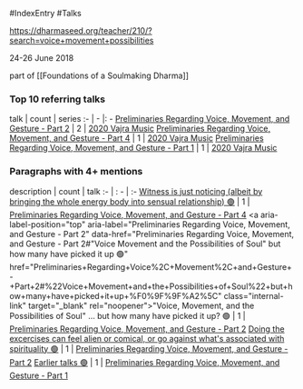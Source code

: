 #IndexEntry #Talks

https://dharmaseed.org/teacher/210/?search=voice+movement+possibilities

24-26 June 2018

part of [[Foundations of a Soulmaking Dharma]]

### Top 10 referring talks
talk | count | series
:- | - |: -
<a data-href="Preliminaries Regarding Voice, Movement, and Gesture - Part 2" href="Preliminaries+Regarding+Voice%2C+Movement%2C+and+Gesture+-+Part+2" class="internal-link" target="_blank" rel="noopener">Preliminaries Regarding Voice, Movement, and Gesture - Part 2</a> | 2 | <a data-href="2020 Vajra Music" href="2020+Vajra+Music" class="internal-link" target="_blank" rel="noopener">2020 Vajra Music</a>
<a data-href="Preliminaries Regarding Voice, Movement, and Gesture - Part 4" href="Preliminaries+Regarding+Voice%2C+Movement%2C+and+Gesture+-+Part+4" class="internal-link" target="_blank" rel="noopener">Preliminaries Regarding Voice, Movement, and Gesture - Part 4</a> | 1 | <a data-href="2020 Vajra Music" href="2020+Vajra+Music" class="internal-link" target="_blank" rel="noopener">2020 Vajra Music</a>
<a data-href="Preliminaries Regarding Voice, Movement, and Gesture - Part 1" href="Preliminaries+Regarding+Voice%2C+Movement%2C+and+Gesture+-+Part+1" class="internal-link" target="_blank" rel="noopener">Preliminaries Regarding Voice, Movement, and Gesture - Part 1</a> | 1 | <a data-href="2020 Vajra Music" href="2020+Vajra+Music" class="internal-link" target="_blank" rel="noopener">2020 Vajra Music</a>

### Paragraphs with 4+ mentions
description | count | talk
:- | : - | :-
<a aria-label-position="top" aria-label="Preliminaries Regarding Voice, Movement, and Gesture - Part 4" data-href="Preliminaries Regarding Voice, Movement, and Gesture - Part 4#Witness is just noticing albeit by bringing the whole energy body into sensual relationship 🟢\" href="Preliminaries+Regarding+Voice%2C+Movement%2C+and+Gesture+-+Part+4#Witness+is+just+noticing+albeit+by+bringing+the+whole+energy+body+into+sensual+relationship+%F0%9F%9F%A2%5C" class="internal-link" target="_blank" rel="noopener">Witness is just noticing (albeit by bringing the whole energy body into sensual relationship) 🟢</a> | 1 | <a data-href="Preliminaries Regarding Voice, Movement, and Gesture - Part 4" href="Preliminaries+Regarding+Voice%2C+Movement%2C+and+Gesture+-+Part+4" class="internal-link" target="_blank" rel="noopener">Preliminaries Regarding Voice, Movement, and Gesture - Part 4</a>
<a aria-label-position="top" aria-label="Preliminaries Regarding Voice, Movement, and Gesture - Part 2" data-href="Preliminaries Regarding Voice, Movement, and Gesture - Part 2#"Voice Movement and the Possibilities of Soul" but how many have picked it up 🟢\" href="Preliminaries+Regarding+Voice%2C+Movement%2C+and+Gesture+-+Part+2#%22Voice+Movement+and+the+Possibilities+of+Soul%22+but+how+many+have+picked+it+up+%F0%9F%9F%A2%5C" class="internal-link" target="_blank" rel="noopener">&quot;Voice, Movement, and the Possibilities of Soul&quot; ... but how many have picked it up? 🟢</a> | 1 | <a data-href="Preliminaries Regarding Voice, Movement, and Gesture - Part 2" href="Preliminaries+Regarding+Voice%2C+Movement%2C+and+Gesture+-+Part+2" class="internal-link" target="_blank" rel="noopener">Preliminaries Regarding Voice, Movement, and Gesture - Part 2</a>
<a aria-label-position="top" aria-label="Preliminaries Regarding Voice, Movement, and Gesture - Part 2" data-href="Preliminaries Regarding Voice, Movement, and Gesture - Part 2#Doing the excercises can feel alien or comical or go against what's associated with spirituality 🟢\" href="Preliminaries+Regarding+Voice%2C+Movement%2C+and+Gesture+-+Part+2#Doing+the+excercises+can+feel+alien+or+comical+or+go+against+what%27s+associated+with+spirituality+%F0%9F%9F%A2%5C" class="internal-link" target="_blank" rel="noopener">Doing the excercises can feel alien or comical, or  go against what&#x27;s associated with spirituality 🟢</a> | 1 | <a data-href="Preliminaries Regarding Voice, Movement, and Gesture - Part 2" href="Preliminaries+Regarding+Voice%2C+Movement%2C+and+Gesture+-+Part+2" class="internal-link" target="_blank" rel="noopener">Preliminaries Regarding Voice, Movement, and Gesture - Part 2</a>
<a aria-label-position="top" aria-label="Preliminaries Regarding Voice, Movement, and Gesture - Part 1" data-href="Preliminaries Regarding Voice, Movement, and Gesture - Part 1#Earlier talks 🟢\" href="Preliminaries+Regarding+Voice%2C+Movement%2C+and+Gesture+-+Part+1#Earlier+talks+%F0%9F%9F%A2%5C" class="internal-link" target="_blank" rel="noopener">Earlier talks 🟢</a> | 1 | <a data-href="Preliminaries Regarding Voice, Movement, and Gesture - Part 1" href="Preliminaries+Regarding+Voice%2C+Movement%2C+and+Gesture+-+Part+1" class="internal-link" target="_blank" rel="noopener">Preliminaries Regarding Voice, Movement, and Gesture - Part 1</a>

